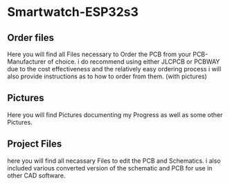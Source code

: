 # Smartwatch-ESP32s3

## Order files

  Here you will find all Files necessary to Order the PCB from your PCB-Manufacturer of choice.
  i do recommend using either JLCPCB or PCBWAY due to the cost effectiveness and the relatively easy ordering process
  i will also provide instructions as to how to order from them. (with pictures)

## Pictures

  Here you will find Pictures documenting my Progress as well as some other Pictures.

##  Project Files

  here you will find all necassary Files to edit the PCB and Schematics.
  i also included various converted version of the schematic and PCB for use in other CAD software.
